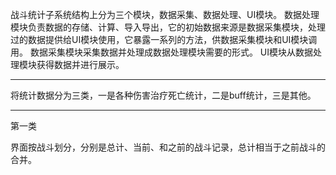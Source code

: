 战斗统计子系统结构上分为三个模块，数据采集、数据处理、UI模块。
数据处理模块负责数据的存储、计算、导入导出，它的初始数据来源是数据采集模块，处理过的数据提供给UI模块使用，它暴露一系列的方法，供数据采集模块和UI模块调用。
数据采集模块采集数据并处理成数据处理模块需要的形式。
UI模块从数据处理模块获得数据并进行展示。

---
将统计数据分为三类，一是各种伤害治疗死亡统计，二是buff统计，三是其他。

---
第一类

界面按战斗划分，分别是总计、当前、和之前的战斗记录，总计相当于之前战斗的合并。
